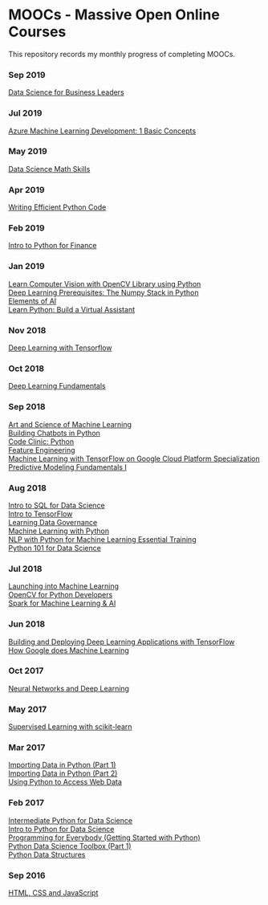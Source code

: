 # MOOCs - Massive Open Online Courses
This repository records my monthly progress of completing MOOCs.

### Sep 2019

<a href='https://www.datacamp.com/statement-of-accomplishment/course/2d0884a7e7c47cf3d2d5fa854025df6c761f15a7'>Data Science for Business Leaders</a><br/>

### Jul 2019

<a href='http://www.linkedin.com/learning/azure-machine-learning-development-1-basic-concepts'>Azure Machine Learning Development: 1 Basic Concepts</a><br/>

### May 2019

<a href='https://www.coursera.org/account/accomplishments/verify/3S88ELKDSSPE'>Data Science Math Skills</a><br/>

### Apr 2019

<a href='https://www.datacamp.com/statement-of-accomplishment/course/2f9c6ba731cc49bcdce0fbcad5d2b42f79afc1e6'>Writing Efficient Python Code</a><br/>

### Feb 2019

<a href='https://www.datacamp.com/statement-of-accomplishment/course/048411ceaec557fb9a74fd4ac9a5125c0825c4ce'>Intro to Python for Finance</a><br/>

### Jan 2019

<a href='https://www.udemy.com/certificate/UC-0MMEEHUY/?utm_campaign=email&utm_source=sendgrid.com&utm_medium=email'>Learn Computer Vision with OpenCV Library using Python</a><br/>
<a href='https://www.udemy.com/certificate/UC-AHN71HQY/?utm_campaign=email&utm_source=sendgrid.com&utm_medium=email'>Deep Learning Prerequisites: The Numpy Stack in Python</a><br/>
<a href='https://certificates.mooc.fi/validate/hgcny7pbmpj'>Elements of AI</a><br/>
<a href='https://udemy-certificate.s3.amazonaws.com/image/UC-3P36VPHV.jpg'>Learn Python: Build a Virtual Assistant</a><br/>

### Nov 2018

<a href='https://courses.cognitiveclass.ai/certificates/446ed46cd9cc4b458f14e8705512019e'>Deep Learning with Tensorflow</a>

### Oct 2018

<a href='https://courses.cognitiveclass.ai/certificates/e1c045bd3d21406db44f20afe2bcc977'>Deep Learning Fundamentals</a>

### Sep 2018

<a href='https://www.coursera.org/account/accomplishments/verify/DE3CHXDWN75Q'>Art and Science of Machine Learning</a><br/>
<a href='https://www.datacamp.com/courses/building-chatbots-in-python'>Building Chatbots in Python</a><br/>
<a href='https://www.linkedin.com/learning/code-clinic-python-2'>Code Clinic: Python</a><br/>
<a href='https://www.coursera.org/account/accomplishments/verify/VQ5XFARWR7HG'>Feature Engineering</a><br/>
<a href='https://www.coursera.org/account/accomplishments/specialization/A9MNWZTMDVVT'>Machine Learning with TensorFlow on Google Cloud Platform Specialization</a><br/>
<a href='https://courses.cognitiveclass.ai/certificates/a395cfad8e9544059aec791400c8cbdb'>Predictive Modeling Fundamentals I
</a><br/>

### Aug 2018

<a href='https://www.datacamp.com/courses/intro-to-sql-for-data-science'>Intro to SQL for Data Science</a><br/>
<a href='https://www.coursera.org/account/accomplishments/verify/R6D4ASHQCU4U'>Intro to TensorFlow</a><br/>
<a href='https://www.linkedin.com/learning/learning-data-governance'>Learning Data Governance</a><br/>
<a href='https://courses.cognitiveclass.ai/certificates/8d497689b22347f39e0a8407b70d24c6'>Machine Learning with Python</a><br/>
<a href='https://www.linkedin.com/learning/nlp-with-python-for-machine-learning-essential-training'>NLP with Python for Machine Learning Essential Training</a><br/>
<a href='https://courses.cognitiveclass.ai/certificates/f8064e411de24e3a968b296c18afcf7b'>Python 101 for Data Science</a><br/>

### Jul 2018

<a href='https://www.coursera.org/account/accomplishments/verify/T7FJFFBLAYPK'>Launching into Machine Learning</a><br/>
<a href='https://www.linkedin.com/learning/opencv-for-python-developers'>OpenCV for Python Developers</a><br/>
<a href='https://www.linkedin.com/learning/spark-for-machine-learning-ai'>Spark for Machine Learning & AI</a><br/>

### Jun 2018

<a href='https://www.linkedin.com/learning/building-and-deploying-deep-learning-applications-with-tensorflow'>Building and Deploying Deep Learning Applications with TensorFlow</a><br/>
<a href='https://www.coursera.org/account/accomplishments/verify/2QB6L8ED2VS6'>How Google does Machine Learning</a><br/>

### Oct 2017

<a href='https://www.coursera.org/account/accomplishments/verify/X3CHPZ6MFQGA'>Neural Networks and Deep Learning</a><br/>

### May 2017

<a href='https://www.datacamp.com/courses/supervised-learning-with-scikit-learn?utm_source=LinkedIn&utm_medium=Certificate&utm_content=Certificate&utm_campaign=Linkedin-Certificate'>Supervised Learning with scikit-learn</a><br/>

### Mar 2017

<a href='https://www.datacamp.com/courses/importing-data-in-python-part-1?utm_source=LinkedIn&utm_medium=Certificate&utm_content=Certificate&utm_campaign=Linkedin-Certificate'>Importing Data in Python (Part 1)</a><br/>
<a href='https://www.datacamp.com/courses/importing-data-in-python-part-2?utm_source=LinkedIn&utm_medium=Certificate&utm_content=Certificate&utm_campaign=Linkedin-Certificate'>Importing Data in Python (Part 2)</a><br/>
<a href='https://www.coursera.org/account/accomplishments/verify/XU98587KZTGZ'>Using Python to Access Web Data</a><br/>

### Feb 2017

<a href='https://www.datacamp.com/courses/intermediate-python-for-data-science?utm_source=LinkedIn&utm_medium=Certificate&utm_content=Certificate&utm_campaign=Linkedin-Certificate'>Intermediate Python for Data Science</a><br/>
<a href='https://www.datacamp.com/courses/intro-to-python-for-data-science?utm_source=LinkedIn&utm_medium=Certificate&utm_content=Certificate&utm_campaign=Linkedin-Certificate'>Intro to Python for Data Science</a><br/>
<a href='https://www.coursera.org/account/accomplishments/verify/2N5GNK7NH6Z9'>Programming for Everybody (Getting Started with Python)</a><br/>
<a href='https://www.datacamp.com/courses/python-data-science-toolbox-part-1?utm_source=LinkedIn&utm_medium=Certificate&utm_content=Certificate&utm_campaign=Linkedin-Certificate'>Python Data Science Toolbox (Part 1)</a><br/>
<a href='https://www.coursera.org/account/accomplishments/verify/CMD582J8VPS5'>Python Data Structures</a><br/>

### Sep 2016

<a href='https://www.coursera.org/account/accomplishments/verify/KJTLPNRMS8AD'>HTML, CSS and JavaScript</a><br/>
